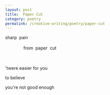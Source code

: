 ```yaml
---
layout: post
title:  Paper Cut
category: poetry
permalink: /creative-writing/poetry/paper-cut
---
```


sharp  &nbsp;pain 
<br /><br />
&nbsp;&nbsp;&nbsp;&nbsp;&nbsp;&nbsp;&nbsp;&nbsp;&nbsp;&nbsp;&nbsp;&nbsp;&nbsp;&nbsp;&nbsp;from  &nbsp;paper  &nbsp;cut
<br /><br />
<br />

'twere easier for you

to believe

you're not good enough